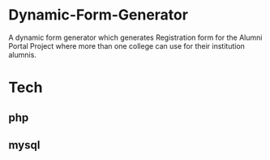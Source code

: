 # Dynamic-Form-Generator
A dynamic form generator which generates Registration form for the Alumni Portal Project where more than one college can use for their institution alumnis.
# Tech
## php
## mysql
